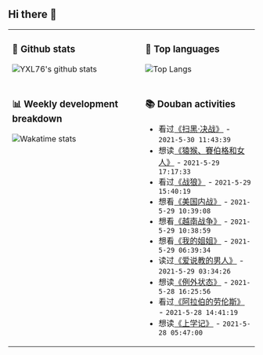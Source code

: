 ## Hi there 👋

<table>
<tr>
<td valign="top" width="54%">

### 🔭 Github stats

![YXL76's github stats](https://github-readme-stats.yxl76.vercel.app/api?username=YXL76&count_private=true&show_icons=true&include_all_commits=true&theme=prussian&line_height=28&disable_animations=true)

</td>

<td valign="top" width="46%">

### 🌱 Top languages

![Top Langs](https://github-readme-stats.yxl76.vercel.app/api/top-langs/?username=YXL76&layout=compact&theme=prussian&langs_count=8&hide=HTML,CSS,SCSS)

</td>
</tr>
<tr>
<td valign="top" width="54%">

### 📊 Weekly development breakdown

![Wakatime stats](https://github-readme-stats.yxl76.vercel.app/api/wakatime?username=YXL76&layout=compact&theme=prussian)


</td>
<td valign="top" width="46%">

### 📚 Douban activities

- 看过[《扫黑·决战》](http://movie.douban.com/subject/35164328/) - `2021-5-30 11:43:39`
- 想读[《猿猴、賽伯格和女人》](https://book.douban.com/subject/5397857/) - `2021-5-29 17:17:33`
- 看过[《战狼》](http://movie.douban.com/subject/24753810/) - `2021-5-29 15:40:19`
- 想看[《美国内战》](http://movie.douban.com/subject/1432662/) - `2021-5-29 10:39:08`
- 想看[《越南战争》](http://movie.douban.com/subject/6397677/) - `2021-5-29 10:38:59`
- 想看[《我的姐姐》](http://movie.douban.com/subject/35158160/) - `2021-5-29 06:39:34`
- 读过[《爱说教的男人》](https://book.douban.com/subject/30438861/) - `2021-5-29 03:34:26`
- 想读[《例外状态》](https://book.douban.com/subject/26304315/) - `2021-5-28 16:25:56`
- 看过[《阿拉伯的劳伦斯》](http://movie.douban.com/subject/1292349/) - `2021-5-28 14:41:19`
- 想读[《上学记》](https://book.douban.com/subject/3260831/) - `2021-5-28 05:47:00`

</td>
</tr>
</table>

<!--
**YXL76/YXL76** is a ✨ _special_ ✨ repository because its `README.md` (this file) appears on your GitHub profile.

Here are some ideas to get you started:

- 🔭 I’m currently working on ...
- 🌱 I’m currently learning ...
- 👯 I’m looking to collaborate on ...
- 🤔 I’m looking for help with ...
- 💬 Ask me about ...
- 📫 How to reach me: ...
- 😄 Pronouns: ...
- ⚡ Fun fact: ...
-->
